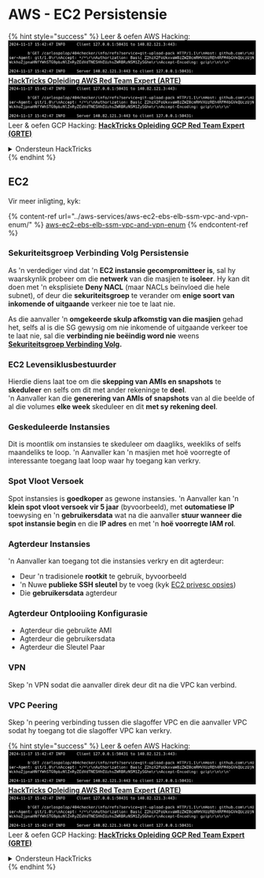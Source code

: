 # AWS - EC2 Persistensie

{% hint style="success" %}
Leer & oefen AWS Hacking:<img src="../../../.gitbook/assets/image (1).png" alt="" data-size="line">[**HackTricks Opleiding AWS Red Team Expert (ARTE)**](https://training.hacktricks.xyz/courses/arte)<img src="../../../.gitbook/assets/image (1).png" alt="" data-size="line">\
Leer & oefen GCP Hacking: <img src="../../../.gitbook/assets/image (2).png" alt="" data-size="line">[**HackTricks Opleiding GCP Red Team Expert (GRTE)**<img src="../../../.gitbook/assets/image (2).png" alt="" data-size="line">](https://training.hacktricks.xyz/courses/grte)

<details>

<summary>Ondersteun HackTricks</summary>

* Kyk na die [**subskripsie planne**](https://github.com/sponsors/carlospolop)!
* **Sluit aan by die** 💬 [**Discord groep**](https://discord.gg/hRep4RUj7f) of die [**telegram groep**](https://t.me/peass) of **volg** ons op **Twitter** 🐦 [**@hacktricks\_live**](https://twitter.com/hacktricks\_live)**.**
* **Deel hacking truuks deur PRs in te dien na die** [**HackTricks**](https://github.com/carlospolop/hacktricks) en [**HackTricks Cloud**](https://github.com/carlospolop/hacktricks-cloud) github repos.

</details>
{% endhint %}

## EC2

Vir meer inligting, kyk:

{% content-ref url="../aws-services/aws-ec2-ebs-elb-ssm-vpc-and-vpn-enum/" %}
[aws-ec2-ebs-elb-ssm-vpc-and-vpn-enum](../aws-services/aws-ec2-ebs-elb-ssm-vpc-and-vpn-enum/)
{% endcontent-ref %}

### Sekuriteitsgroep Verbinding Volg Persistensie

As 'n verdediger vind dat 'n **EC2 instansie gecompromitteer is**, sal hy waarskynlik probeer om die **netwerk** van die masjien te **isoleer**. Hy kan dit doen met 'n eksplisiete **Deny NACL** (maar NACLs beïnvloed die hele subnet), of deur die **sekuriteitsgroep** te verander om **enige soort van inkomende of uitgaande** verkeer nie toe te laat nie.

As die aanvaller 'n **omgekeerde skulp afkomstig van die masjien** gehad het, selfs al is die SG gewysig om nie inkomende of uitgaande verkeer toe te laat nie, sal die **verbinding nie beëindig word nie** weens [**Sekuriteitsgroep Verbinding Volg**](https://docs.aws.amazon.com/AWSEC2/latest/UserGuide/security-group-connection-tracking.html)**.**

### EC2 Levensiklusbestuurder

Hierdie diens laat toe om die **skepping van AMIs en snapshots** te **skeduleer** en selfs om dit met ander rekeninge te **deel**.\
'n Aanvaller kan die **generering van AMIs of snapshots** van al die beelde of al die volumes **elke week** skeduleer en dit **met sy rekening deel**.

### Geskeduleerde Instansies

Dit is moontlik om instansies te skeduleer om daagliks, weekliks of selfs maandeliks te loop. 'n Aanvaller kan 'n masjien met hoë voorregte of interessante toegang laat loop waar hy toegang kan verkry.

### Spot Vloot Versoek

Spot instansies is **goedkoper** as gewone instansies. 'n Aanvaller kan 'n **klein spot vloot versoek vir 5 jaar** (byvoorbeeld), met **outomatiese IP** toewysing en 'n **gebruikersdata** wat na die aanvaller **stuur wanneer die spot instansie begin** en die **IP adres** en met 'n **hoë voorregte IAM rol**.

### Agterdeur Instansies

'n Aanvaller kan toegang tot die instansies verkry en dit agterdeur:

* Deur 'n tradisionele **rootkit** te gebruik, byvoorbeeld
* 'n Nuwe **publieke SSH sleutel** by te voeg (kyk [EC2 privesc opsies](../aws-privilege-escalation/aws-ec2-privesc.md))
* Die **gebruikersdata** agterdeur

### **Agterdeur Ontplooiing Konfigurasie**

* Agterdeur die gebruikte AMI
* Agterdeur die gebruikersdata
* Agterdeur die Sleutel Paar

### VPN

Skep 'n VPN sodat die aanvaller direk deur dit na die VPC kan verbind.

### VPC Peering

Skep 'n peering verbinding tussen die slagoffer VPC en die aanvaller VPC sodat hy toegang tot die slagoffer VPC kan verkry.

{% hint style="success" %}
Leer & oefen AWS Hacking:<img src="../../../.gitbook/assets/image (1).png" alt="" data-size="line">[**HackTricks Opleiding AWS Red Team Expert (ARTE)**](https://training.hacktricks.xyz/courses/arte)<img src="../../../.gitbook/assets/image (1).png" alt="" data-size="line">\
Leer & oefen GCP Hacking: <img src="../../../.gitbook/assets/image (2).png" alt="" data-size="line">[**HackTricks Opleiding GCP Red Team Expert (GRTE)**<img src="../../../.gitbook/assets/image (2).png" alt="" data-size="line">](https://training.hacktricks.xyz/courses/grte)

<details>

<summary>Ondersteun HackTricks</summary>

* Kyk na die [**subskripsie planne**](https://github.com/sponsors/carlospolop)!
* **Sluit aan by die** 💬 [**Discord groep**](https://discord.gg/hRep4RUj7f) of die [**telegram groep**](https://t.me/peass) of **volg** ons op **Twitter** 🐦 [**@hacktricks\_live**](https://twitter.com/hacktricks\_live)**.**
* **Deel hacking truuks deur PRs in te dien na die** [**HackTricks**](https://github.com/carlospolop/hacktricks) en [**HackTricks Cloud**](https://github.com/carlospolop/hacktricks-cloud) github repos.

</details>
{% endhint %}
